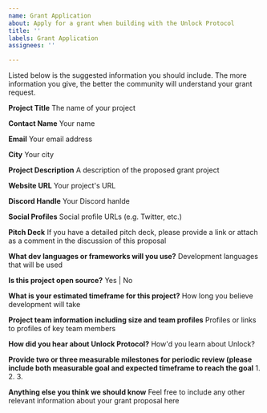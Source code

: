 ```yaml
---
name: Grant Application
about: Apply for a grant when building with the Unlock Protocol
title: ''
labels: Grant Application
assignees: ''

---
```


Listed below is the suggested information you should include. The more information you give, the better the community will understand your grant request.


**Project Title**
The name of your project

**Contact Name**
Your name

**Email**
Your email address

**City**
Your city

**Project Description**
A description of the proposed grant project

**Website URL**
Your project's URL

**Discord Handle**
Your Discord hanlde

**Social Profiles**
Social profile URLs (e.g. Twitter, etc.)

**Pitch Deck**
If you have a detailed pitch deck, please provide a link or attach as a comment in the discussion of this proposal

**What dev languages or frameworks will you use?**
Development languages that will be used

**Is this project open source?**
Yes | No

**What is your estimated timeframe for this project?**
How long you believe development will take

**Project team information including size and team profiles**
Profiles or links to profiles of key team members

**How did you hear about Unlock Protocol?**
How'd you learn about Unlock?

**Provide two or three measurable milestones for periodic review (please include both measurable goal and expected timeframe to reach the goal**
1.
2.
3.

**Anything else you think we should know**
Feel free to include any other relevant information about your grant proposal here

